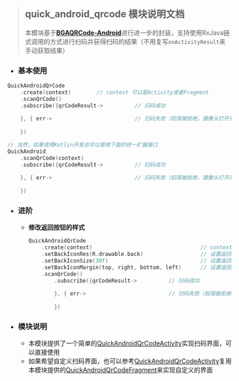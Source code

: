 > ## quick_android_qrcode 模块说明文档
>
> 本模块基于[**BGAQRCode-Android**](https://github.com/bingoogolapple/BGAQRCode-Android)进行进一步的封装，支持使用RxJava链式调用的方式进行扫码并获得扫码的结果（不用复写`onActivityResult`来手动获取结果）



- ### 基本使用

```kotlin
QuickAndroidQrCode
	.create(context)		// context 可以是Activity或者Fragment
	.scanQrCode()
	.subscribe({qrCodeResult->			// 扫码成功
    
    }, { err->							// 扫码失败（权限被拒绝，摄像头打开失败等）
        
    })

// 当然，如果使用Kotlin开发也可以使用下面的统一扩展接口
QuickAndroid
	.scanQrCode(context)
	.subscribe({qrCodeResult->			// 扫码成功
    
    }, { err->							// 扫码失败（权限被拒绝，摄像头打开失败等）
        
    })
```

- ### 进阶
    - **修改返回按钮的样式**
        ```kotlin
        QuickAndroidQrCode
        	.create(context)		                          // context 可以是Activity或者Fragment
            .setBackIconRes(R.drawable.back)                  // 设置返回按钮的资源
  	        .setBackIconSize(30f)                             // 设置返回按钮的大小
            .setBackIconMargin(top, right, bottom, left)      // 设置返回按钮的边距
            .scanQrCode()
            	.subscribe({qrCodeResult->			// 扫码成功
                
                }, { err->							// 扫码失败（权限被拒绝，摄像头打开失败等）
                    
                })
        ```



- ### 模块说明

  - 本模块提供了一个简单的[QuickAndroidQrCodeActivity](https://github.com/SunnyQjm/quickandroid/blob/master/quick_android_qrcode/src/main/java/cn/qjm253/quick_android_qrcode/activity/QuickAndroidQrCodeActivity.kt)实现扫码界面，可以直接使用
  - 如果希望自定义扫码界面，也可以参考[QuickAndroidQrCodeActivity](https://github.com/SunnyQjm/quickandroid/blob/master/quick_android_qrcode/src/main/java/cn/qjm253/quick_android_qrcode/activity/QuickAndroidQrCodeActivity.kt)复用本模块提供的[QuickAndroidQrCodeFragment](https://github.com/SunnyQjm/quickandroid/blob/master/quick_android_qrcode/src/main/java/cn/qjm253/quick_android_qrcode/fragment/QuickAndroidQrCodeFragment.kt)来实现自定义的界面

